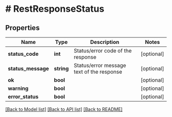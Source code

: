 # # RestResponseStatus

## Properties

Name | Type | Description | Notes
------------ | ------------- | ------------- | -------------
**status_code** | **int** | Status/error code of the response | [optional]
**status_message** | **string** | Status/error message text of the response | [optional]
**ok** | **bool** |  | [optional]
**warning** | **bool** |  | [optional]
**error_status** | **bool** |  | [optional]

[[Back to Model list]](../../README.md#models) [[Back to API list]](../../README.md#endpoints) [[Back to README]](../../README.md)

